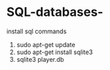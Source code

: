 # SQL-databases-
install sql commands
 1. sudo apt-get update
 2. sudo apt-get install sqlite3
 3. sqlite3 player.db



